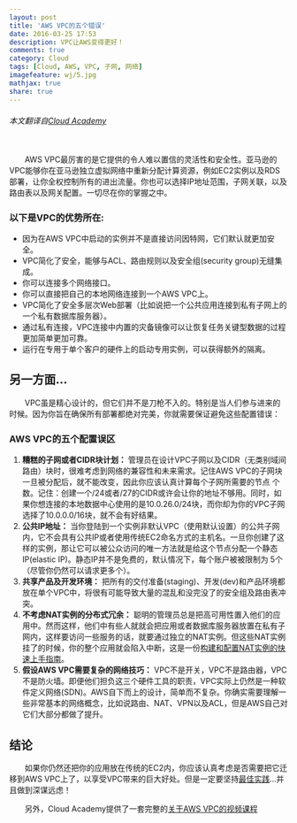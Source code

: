 ```yaml
---
layout: post
title: 'AWS VPC的五个错误'
date: 2016-03-25 17:53
description: VPC让AWS变得更好！
comments: true
category: Cloud
tags: [Cloud, AWS, VPC, 子网, 网络]
imagefeature: wj/5.jpg
mathjax: true
share: true
---
```

###### 本文翻译自[Cloud Academy](http://cloudacademy.com/blog/aws-vpc-configuration-five-kick-yourself-mistakes/)

<!-- AWS VPC配置：让它变得更好。 -->
<br/>
&emsp;&emsp;AWS VPC最厉害的是它提供的令人难以置信的灵活性和安全性。亚马逊的VPC能够你在亚马逊独立虚拟网络中重新分配计算资源，例如EC2实例以及RDS部署，让你全权控制所有的进出流量。你也可以选择IP地址范围，子网关联，以及路由表以及网关配置。一切尽在你的掌握之中。

<!--more-->

### 以下是VPC的优势所在:

- 因为在AWS VPC中启动的实例并不是直接访问因特网，它们默认就更加安全。
- VPC简化了安全，能够与ACL、路由规则以及安全组(security group)无缝集成。
- 你可以连接多个网络接口。
- 你可以直接把自己的本地网络连接到一个AWS VPC上。
- VPC简化了安全多层次Web部署（比如说把一个公共应用连接到私有子网上的一个私有数据库服务器）。
- 通过私有连接，VPC连接中内置的灾备镜像可以让恢复任务关键型数据的过程更加简单更加可靠。
- 运行在专用于单个客户的硬件上的启动专用实例，可以获得额外的隔离。

## 另一方面...
&emsp;&emsp;VPC虽是精心设计的，但它们并不是刀枪不入的。特别是当人们参与进来的时候。因为你旨在确保所有部署都绝对完美，你就需要保证避免这些配置错误：

### __AWS VPC的五个配置误区__

1. __糟糕的子网或者CIDR块计划：__ 管理员在设计VPC子网以及CIDR（无类别域间路由）块时，很难考虑到网络的兼容性和未来需求。记住AWS VPC的子网块一旦被分配后，就不能改变，因此你应该认真计算每个子网所需要的节点 个数。记住：创建一个/24或者/27的CIDR或许会让你的地址不够用。同时，如果你想连接的本地数据中心使用的是10.0.26.0/24块，而你却为你的VPC子网选择了10.0.0.0/16块，就不会有好结果。
2. __公共IP地址：__ 当你登陆到一个实例非默认VPC（使用默认设置）的公共子网内，它不会具有公共IP或者使用传统EC2命名方式的主机名。一旦你创建了这样的实例，那让它可以被公众访问的唯一方法就是给这个节点分配一个静态IP(elastic IP)。静态IP并不是免费的，默认情况下，每个账户被被限制为 5个（尽管你仍然可以请求更多个）。
3. __共享产品及开发环境：__ 把所有的交付准备(staging)、开发(dev)和产品环境都放在单个VPC中，将很有可能导致大量的混乱和没完没了的安全组及路由表冲突。
4. __不考虑NAT实例的分布式冗余：__ 聪明的管理员总是把高可用性置入他们的应用中。然而这样，他们中有些人就就会把应用或者数据库服务器放置在私有子网内，这样要访问一些服务的话，就要通过独立的NAT实例。但这些NAT实例挂了的时候，你的整个应用就会陷入中断，这是一份[构建和配置NAT实例的快速上手指南](https://cloudacademy.com/amazon-web-services/amazon-vpc-networking-course/build-and-configure-a-nat-instance.html)。
5. __假设AWS VPC需要复杂的网络技巧：__ VPC不是开关，VPC不是路由器，VPC不是防火墙。即便他们担负这三个硬件工具的职责，VPC实际上仍然是一种软件定义网络(SDN)。AWS自下而上的设计，简单而不复杂。你确实需要理解一些非常基本的网络概念，比如说路由、NAT、VPN以及ACL，但是AWS自己对它们大部分都做了提升。

## 结论
&emsp;&emsp;如果你仍然还把你的应用放在传统的EC2内，你应该认真考虑是否需要把它迁移到AWS VPC上了，以享受VPC带来的巨大好处。但是一定要坚持[最佳实践](http://docs.aws.amazon.com/AmazonVPC/latest/UserGuide/VPC_Introduction.html)...并且做到深谋远虑！

&emsp;&emsp;另外，Cloud Academy提供了一套完整的[关于AWS VPC的视频课程](https://cloudacademy.com/amazon-web-services/understanding-vpc-course/)
